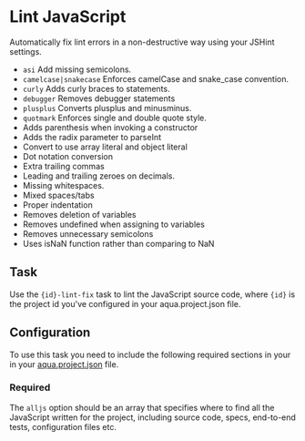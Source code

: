 # Lint JavaScript

Automatically fix lint errors in a non-destructive way using your JSHint settings.

  * `asi` Add missing semicolons.
  * `camelcase|snakecase` Enforces camelCase and snake_case convention.
  * `curly` Adds curly braces to statements.
  * `debugger` Removes debugger statements
  * `plusplus` Converts plusplus and minusminus.
  * `quotmark` Enforces single and double quote style.
  * Adds parenthesis when invoking a constructor
  * Adds the radix parameter to parseInt
  * Convert to use array literal and object literal
  * Dot notation conversion
  * Extra trailing commas
  * Leading and trailing zeroes on decimals.
  * Missing whitespaces.
  * Mixed spaces/tabs
  * Proper indentation
  * Removes deletion of variables
  * Removes undefined when assigning to variables
  * Removes unnecessary semicolons
  * Uses isNaN function rather than comparing to NaN

## Task

Use the `{id}-lint-fix` task to lint the JavaScript source code, where `{id}` is the project id you've configured in your aqua.project.json file.

## Configuration

To use this task you need to include the following required sections in your in your [aqua.project.json](https://github.com/daniellmb/AQUA#user-content-aquaprojectjson) file.

### Required

The `alljs` option should be an array that specifies where to find all the JavaScript written for the project, including source code, specs, end-to-end tests, configuration files etc.